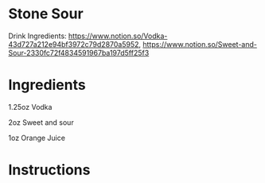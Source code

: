# Stone Sour

Drink Ingredients: https://www.notion.so/Vodka-43d727a212e94bf3972c79d2870a5952, https://www.notion.so/Sweet-and-Sour-2330fc72f4834591967ba197d5ff25f3

# Ingredients

1.25oz Vodka

2oz Sweet and sour

1oz Orange Juice

# Instructions